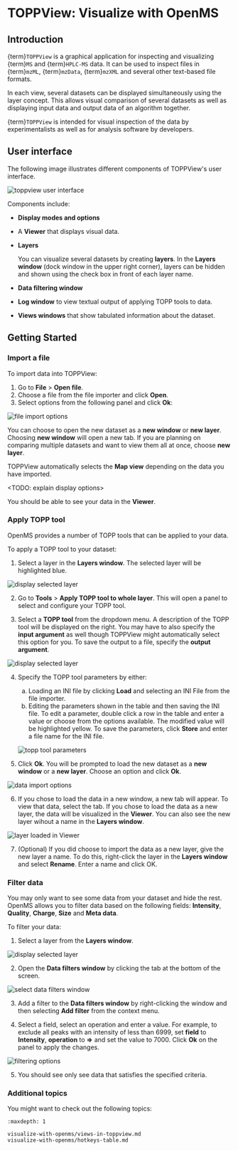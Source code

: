 TOPPView: Visualize with OpenMS
===============================

## Introduction

{term}`TOPPView` is a graphical application for inspecting and visualizing {term}`MS` and {term}`HPLC-MS` data. It can be used to inspect files in {term}`mzML`, {term}`mzData`, {term}`mzXML` and several other text-based file formats.

In each view, several datasets can be displayed simultaneously using the layer concept. This allows visual comparison of several
datasets as well as displaying input data and output data of an algorithm together.

{term}`TOPPView` is intended for visual inspection of the data by experimentalists as well as for analysis software by
developers.

## User interface

The following image illustrates different components of TOPPView's user interface.

![toppview user interface](../images/tutorials/toppview/user-interface.png)

Components include:

- **Display modes and options**
- A **Viewer** that displays visual data.
- **Layers**

  You can visualize several datasets by creating **layers**. In the **Layers window** (dock window in the upper right
  corner), layers can be hidden and shown using the check box in front of each layer name.
- **Data filtering window**
- **Log window** to view textual output of applying TOPP tools to data.
- **Views windows** that show tabulated information about the dataset.

## Getting Started

### Import a file

To import data into TOPPView:

1. Go to **File** > **Open file**.
2. Choose a file from the file importer and click **Open**.
3. Select options from the following panel and click **Ok**:

  ![file import options](../images/tutorials/toppview/file-import-options.png)

  You can choose to open the new dataset as a **new window** or **new layer**. Choosing **new window** will open a new tab. If you are planning on comparing multiple datasets and want to view them all at once, choose **new layer**.

  TOPPView automatically selects the **Map view** depending on the data you have imported.

  <TODO: explain display options>

You should be able to see your data in the **Viewer**.

### Apply TOPP tool

OpenMS provides a number of TOPP tools that can be applied to your data.

To apply a TOPP tool to your dataset:

1. Select a layer in the **Layers window**. The selected layer will be highlighted blue.

  ![display selected layer](../images/tutorials/toppview/layers-window.png)

2. Go to **Tools** > **Apply TOPP tool to whole layer**. This will open a panel to select and configure your TOPP tool.

3. Select a **TOPP tool** from the dropdown menu. A description of the TOPP tool will be displayed on the right. You may have to also specify the **input argument** as well though TOPPView might automatically select this option for you. To save the output to a file, specify the **output argument**.

  ![display selected layer](../images/tutorials/toppview/topp-tool-arguments-and-description.png)

4. Specify the TOPP tool parameters by either:
   <ol type="a">
    <li>Loading an INI file by clicking <b>Load</b> and selecting an INI File from the file importer.</li>

    <li>Editing the parameters shown in the table and then saving the INI file. To edit a parameter, double click a row in the table and enter a value or choose from the options available. The modified value will be highlighted yellow. To save the parameters, click <b>Store</b> and enter a file name for the INI file.</li>
   </ol>

   ![topp tool parameters](../images/tutorials/toppview/topp-tool-parameters.png)
5. Click **Ok**. You will be prompted to load the new     dataset as a **new window** or a **new layer**. Choose an option and click **Ok**.

  ![data import options](../images/tutorials/toppview/data-import-options.png)

6. If you chose to load the data in a new window, a new tab will appear. To view that data, select the tab. If you chose to load the data as a new layer, the data will be visualized in the **Viewer**. You can also see the new layer wihout a name in the **Layers window**.

  ![layer loaded in Viewer](../images/tutorials/toppview/layer-loaded-in-viewer.png)

7. (Optional) If you did choose to import the data as a new layer, give the new layer a name. To do this, right-click the layer in the **Layers window** and select **Rename**. Enter a name and click OK.

### Filter data

You may only want to see some data from your dataset and hide the rest. OpenMS allows you to filter data based on the following fields: **Intensity**, **Quality**, **Charge**, **Size** and **Meta data**.

To filter your data:

1. Select a layer from the **Layers window**.

  ![display selected layer](../images/tutorials/toppview/layers-window.png)  

2. Open the **Data filters window** by clicking the tab at the bottom of the screen.

  ![select data filters window](../images/tutorials/toppview/select-data-filters-window.png)

3. Add a filter to the **Data filters window** by right-clicking the window and then selecting **Add filter** from the context menu.

4. Select a field, select an operation and enter a value. For example, to exclude all peaks with an intensity of less than 6999, set **field** to **Intensity**, **operation** to **=>** and set the value to 7000. Click **Ok** on the panel to apply the changes.

  ![filtering options](../images/tutorials/toppview/filtering-options.png)

5. You should see only see data that satisfies the specified criteria.

### Additional topics

You might want to check out the following topics:

```{toctree}
:maxdepth: 1

visualize-with-openms/views-in-toppview.md
visualize-with-openms/hotkeys-table.md
```
